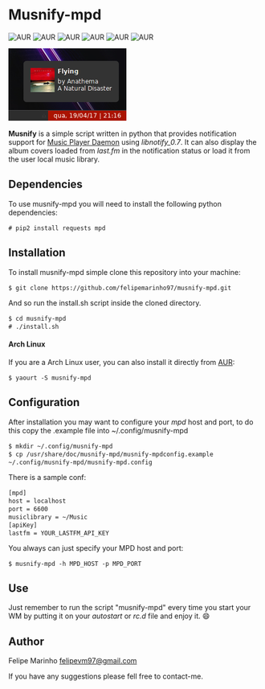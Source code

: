 # Musnify-mpd
![AUR](http://badge.kloud51.com/aur/s/musnify-mpd.svg)
![AUR](https://img.shields.io/aur/version/musnify-mpd.svg)
![AUR](https://img.shields.io/aur/votes/musnify-mpd.svg)
![AUR](http://badge.kloud51.com/aur/p/musnify-mpd.svg)
![AUR](http://badge.kloud51.com/aur/m/musnify-mpd.svg)
![AUR](https://img.shields.io/aur/license/musnify-mpd.svg)

![](screenshot.png)

**Musnify** is a simple script written in python that provides notification support for [Music Player Daemon](https://github.com/MaxKellermann/MPD) using _libnotify_0.7_.
It can also display the album covers loaded from _last.fm_ in the notification status or load it from the user local music library.

## Dependencies
To use musnify-mpd you will need to install the following python dependencies:

    # pip2 install requests mpd

## Installation

To install musnify-mpd simple clone this repository into your machine:

    $ git clone https://github.com/felipemarinho97/musnify-mpd.git
And so run the install.sh script inside the cloned directory.

    $ cd musnify-mpd   
    # ./install.sh
    
#### Arch Linux
If you are a Arch Linux user, you can also install it directly from [AUR](https://aur.archlinux.org/packages/musnify-mpd):

    $ yaourt -S musnify-mpd

## Configuration

After installation you may want to configure your _mpd_ host and port, to do this copy the .example file into ~/.config/musnify-mpd

    $ mkdir ~/.config/musnify-mpd
    $ cp /usr/share/doc/musnify-mpd/musnify-mpdconfig.example ~/.config/musnify-mpd/musnify-mpd.config

There is a sample conf:

    [mpd]
    host = localhost
    port = 6600
    musiclibrary = ~/Music
    [apiKey]
    lastfm = YOUR_LASTFM_API_KEY

You always can just specify your MPD host and port:

    $ musnify-mpd -h MPD_HOST -p MPD_PORT

## Use
Just remember to run the script "musnify-mpd" every time you start your WM by putting
it on your _autostart_ or _rc.d_ file and enjoy it. 😄

## Author
Felipe Marinho
<felipevm97@gmail.com>

If you have any suggestions please fell free to contact-me.
